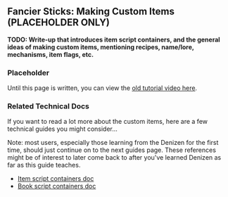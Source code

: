 Fancier Sticks: Making Custom Items (PLACEHOLDER ONLY)
-----------------------------------

**TODO: Write-up that introduces item script containers, and the general ideas of making custom items, mentioning recipes, name/lore, mechanisms, item flags, etc.**

### Placeholder

Until this page is written, you can view the [old tutorial video here](https://one.denizenscript.com/denizen/vids/Custom%20Items).

### Related Technical Docs

If you want to read a lot more about the custom items, here are a few technical guides you might consider...

Note: most users, especially those learning from the Denizen for the first time, should just continue on to the next guides page. These references might be of interest to later come back to after you've learned Denizen as far as this guide teaches.

- [Item script containers doc](https://meta.denizenscript.com/Docs/Languages/item%20script%20containers)
- [Book script containers doc](https://meta.denizenscript.com/Docs/Languages/book%20script%20containers)
